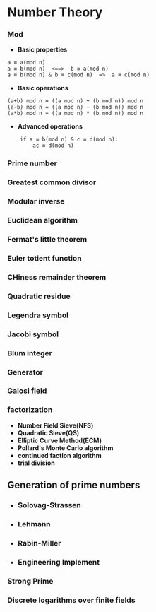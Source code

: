 # Number Theory

### Mod
- **Basic properties**
```
a ≡ a(mod n)
a ≡ b(mod n)  <==>  b ≡ a(mod n)
a ≡ b(mod n) & b ≡ c(mod n)  =>  a ≡ c(mod n) 
```

- **Basic operations**
```
(a+b) mod n = ((a mod n) + (b mod n)) mod n
(a-b) mod n = ((a mod n) - (b mod n)) mod n
(a*b) mod n = ((a mod n) * (b mod n)) mod n
```

- **Advanced operations**
```
    if a ≡ b(mod n) & c ≡ d(mod n):
        ac ≡ d(mod n)
```


### Prime number

### Greatest common divisor

### Modular inverse

### Euclidean algorithm

### Fermat's little theorem

### Euler totient function

### CHiness remainder theorem

### Quadratic residue

### Legendra symbol

### Jacobi symbol

### Blum integer

### Generator

### Galosi field

### factorization
- **Number Field Sieve(NFS)**
- **Quadratic Sieve(QS)**
- **Elliptic Curve Method(ECM)**
- **Pollard's Monte Carlo algorithm**
- **continued faction algorithm**
- **trial division**

## Generation of prime numbers

- ### Solovag-Strassen
- ### Lehmann
- ### Rabin-Miller
- ### Engineering Implement

### Strong Prime

### Discrete logarithms over finite fields